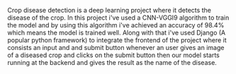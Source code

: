 Crop disease detection is a deep learning project where it detects the disease of the crop. In this project i've used a CNN-VGGI9 algorithm to train the model and by using this algorithm i've achieved an accuracy of 98.4% which means the model is trained well. Along with that i've used Django (A popular python framework) to integrate the frontend of the project where it consists an input and and submit button whenever an user gives an image of a diseased crop and clicks on the submit button then our model starts running at the backend and gives the result as the name of the disease. 
